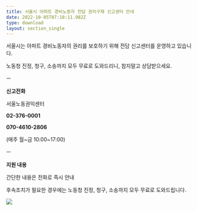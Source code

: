 ```yaml
---
title: 서울시 아파트 경비노동자 전담 권리구제 신고센터 안내
date: 2022-10-05T07:10:11.982Z
type: download
layout: section_single
---
```

서울시는 아파트 경비노동자의 권리를 보호하기 위해 전담 신고센터를 운영하고 있습니다.

노동청 진정, 청구, 소송까지 모두 무료로 도와드리니, 참지말고 상담받으세요.

ㅡ

**신고전화**

서울노동권익센터

**02-376-0001** 

**070-4610-2806**

(매주 월\~금 10:00\~17:00)

ㅡ

**지원 내용**

간단한 내용은 전화로 즉시 안내

후속조치가 필요한 경우에는 노동청 진정, 청구, 소송까지 모두 무료로 도와드립니다.

![](/uploads/16645150901123fuzb7ekqxl7gh8d3am4v6inf.png)